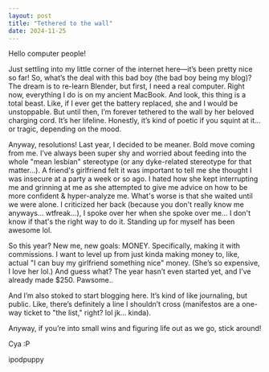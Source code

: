 ```yaml
---
layout: post
title: "Tethered to the wall"
date: 2024-11-25
---
```


Hello computer people!

Just settling into my little corner of the internet here—it’s been pretty nice so far! So, what’s the deal with this bad boy (the bad boy being my blog)? The dream is to re-learn Blender, but first, I need a real computer. Right now, everything I do is on my ancient MacBook. And look, this thing is a total beast. Like, if I ever get the battery replaced, she and I would be unstoppable. But until then, I’m forever tethered to the wall by her beloved charging cord. It’s her lifeline. Honestly, it’s kind of poetic if you squint at it… or tragic, depending on the mood.

Anyway, resolutions! Last year, I decided to be meaner. Bold move coming from me. I’ve always been super shy and worried about feeding into the whole "mean lesbian" stereotype (or any dyke-related stereotype for that matter...). A friend's girlfriend felt it was important to tell me she thought I was insecure at a party a week or so ago. I hated how she kept interrupting me and grinning at me as she attempted to give me advice on how to be more confident & hyper-analyze me. What's worse is that she waited until we were alone. I criticized her back (because you don't really know me anyways... wtfreak...), I spoke over her when she spoke over me... I don't know if that's the right way to do it. Standing up for myself has been awesome lol.

So this year? New me, new goals: MONEY. Specifically, making it with commissions. I want to level up from just kinda making money to, like, actual "I can buy my girlfriend something nice" money. (She’s so expensive, I love her lol.) And guess what? The year hasn’t even started yet, and I’ve already made $250. Pawsome..

And I’m also stoked to start blogging here. It’s kind of like journaling, but public. Like, there’s definitely a line I shouldn’t cross (manifestos are a one-way ticket to "the list," right? lol jk… kinda).

Anyway, if you’re into small wins and figuring life out as we go, stick around! 

Cya :P

ipodpuppy
